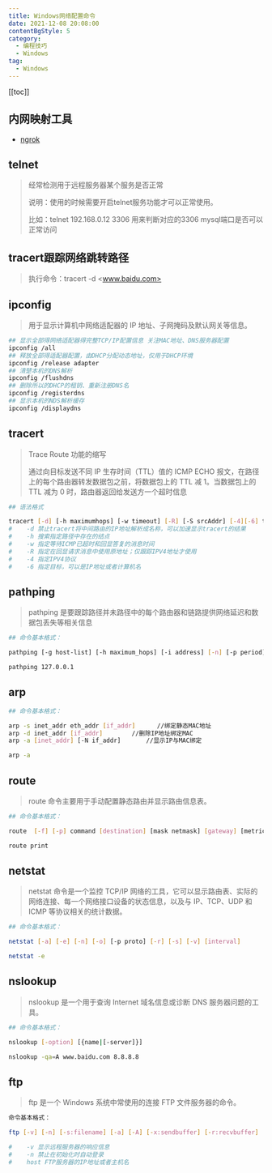 ```yaml
---
title: Windows网络配置命令
date: 2021-12-08 20:08:00
contentBgStyle: 5
category: 
  - 编程技巧
  - Windows
tag: 
  - Windows
---
```


<!-- more -->
[[toc]]

## 内网映射工具

- [ngrok](https://ngrok.com/download)

## telnet

> 经常检测用于远程服务器某个服务是否正常
>
> 说明：使用的时候需要开启telnet服务功能才可以正常使用。
>
> 比如：telnet 192.168.0.12 3306  用来判断对应的3306 mysql端口是否可以正常访问

## tracert跟踪网络跳转路径

> 执行命令：tracert -d <www.baidu.com>

## ipconfig

> 用于显示计算机中网络适配器的 IP 地址、子网掩码及默认网关等信息。

```bash
## 显示全部得网络适配器得完整TCP/IP配置信息 关注MAC地址、DNS服务器配置
ipconfig /all
## 释放全部得适配器配置，由DHCP分配动态地址，仅用于DHCP环境
ipconfig /release adapter
## 清楚本机的DNS解析
ipconfig /flushdns
## 删除所以的DHCP的租钥、重新注册DNS名
ipconfig /registerdns
## 显示本机的NDS解析缓存
ipconfig /displaydns
```

## tracert

> Trace Route 功能的缩写
>
> 通过向目标发送不同 IP 生存时间（TTL）值的 ICMP ECHO 报文，在路径上的每个路由器转发数据包之前，将数据包上的 TTL 减 1。当数据包上的 TTL 减为 0 时，路由器返回给发送方一个超时信息

```bash
## 语法格式

tracert [-d] [-h maximumhops] [-w timeout] [-R] [-S srcAddr] [-4][-6] targetname
#    -d 禁止tracert将中间路由的IP地址解析成名称，可以加速显示tracert的结果
#    -h 搜索指定路径中存在的结点
#    -w 指定等待ICMP已超时和回显答复的消息时间
#    -R 指定在回显请求消息中使用原地址；仅跟踪IPV4地址才使用
#    -4 指定IPV4协议
#    -6 指定目标，可以是IP地址或者计算机名
```

## pathping

> pathping 是要跟踪路径并未路径中的每个路由器和链路提供网络延迟和数据包丢失等相关信息

```bash
## 命令基本格式：

pathping [-g host-list] [-h maximum_hops] [-i address] [-n] [-p period] [-q num_queries][-w timeout] [-4] [-6] targetname

pathping 127.0.0.1
```

## arp

```bash
## 命令基本格式：

arp -s inet_addr eth_addr [if_addr]      //绑定静态MAC地址
arp -d inet_addr [if_addr]        //删除IP地址绑定MAC
arp -a [inet_addr] [-N if_addr]       //显示IP与MAC绑定

arp -a
```

## route

> route 命令主要用于手动配置静态路由并显示路由信息表。

```bash
## 命令基本格式：

route  [-f] [-p] command [destination] [mask netmask] [gateway] [metric metric] [if interface]

route print
```

## netstat

> netstat 命令是一个监控 TCP/IP 网络的工具，它可以显示路由表、实际的网络连接、每一个网络接口设备的状态信息，以及与 IP、TCP、UDP 和 ICMP 等协议相关的统计数据。

```bash
## 命令基本格式：

netstat [-a] [-e] [-n] [-o] [-p proto] [-r] [-s] [-v] [interval]

netstat -e
```

## nslookup

> nslookup 是一个用于查询 Internet 域名信息或诊断 DNS 服务器问题的工具。

```bash
## 命令基本格式：

nslookup [-option] [{name|[-server]}]

nslookup -qa=A www.baidu.com 8.8.8.8
```

## ftp

> ftp 是一个 Windows 系统中常使用的连接 FTP 文件服务器的命令。

```bash
命令基本格式：

ftp [-v] [-n] [-s:filename] [-a] [-A] [-x:sendbuffer] [-r:recvbuffer] [-b:asyncbuffers] [-w:windowsize] [host]

#    -v 显示远程服务器的响应信息
#    -n 禁止在初始化时自动登录
#    host FTP服务器的IP地址或者主机名
```
